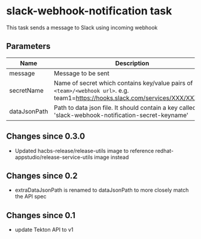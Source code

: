 # slack-webhook-notification task

This task sends a message to Slack using incoming webhook

## Parameters
| Name         | Description                                                                                                                     | Optional | Default Value                     |
|--------------|---------------------------------------------------------------------------------------------------------------------------------|----------|-----------------------------------|
| message      | Message to be sent                                                                                                              | false    |                                   |
| secretName   | Name of secret which contains key/value pairs of `<team>/<webhook url>`. e.g. team1=https://hooks.slack.com/services/XXX/XXXXXX | true     | slack-webhook-notification-secret |
| dataJsonPath | Path to data json file. It should contain a key called 'slack-webhook-notification-secret-keyname'                              | true     | $(workspaces.data.path)/data.json |

## Changes since 0.3.0
- Updated hacbs-release/release-utils image to reference redhat-appstudio/release-service-utils image instead

## Changes since 0.2
- extraDataJsonPath is renamed to dataJsonPath to more closely match the API spec

## Changes since 0.1
- update Tekton API to v1
